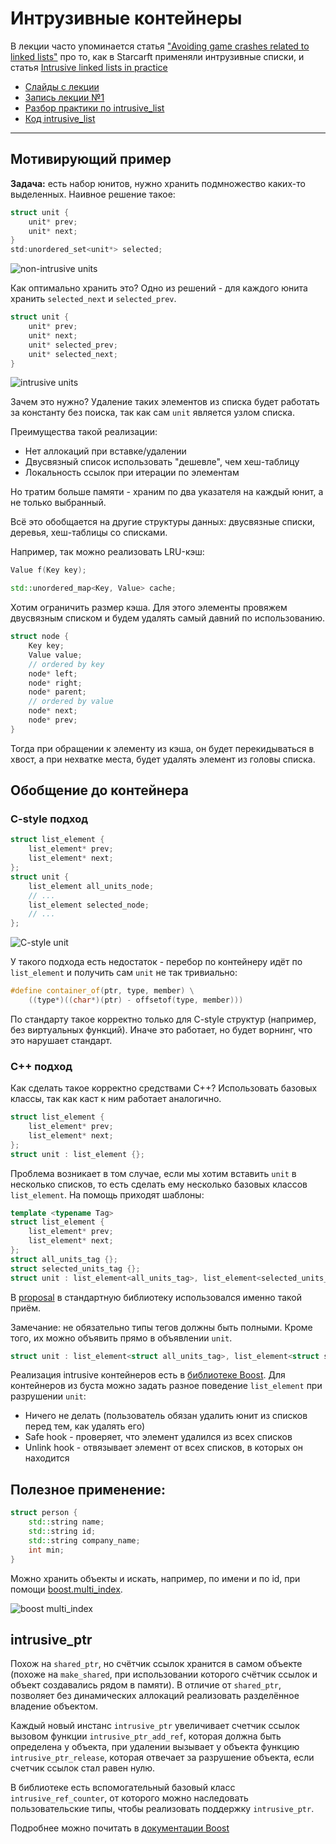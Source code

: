 # Интрузивные контейнеры 

В лекции часто упоминается статья ["Avoiding game crashes related to linked lists"](https://www.codeofhonor.com/blog/avoiding-game-crashes-related-to-linked-lists) про то, как в Starcarft применяли интрузивные списки, и статья [Intrusive linked lists in practice](https://www.data-structures-in-practice.com/intrusive-linked-lists/)
- [Слайды с лекции](slides/intrusive.pdf)
- [Запись лекции №1](https://www.youtube.com/watch?v=Kf7qkcaWetc)
- [Разбор практики по intrusive_list](https://www.youtube.com/watch?v=fwPUzKDsQTA)
- [Код intrusive_list](https://github.com/sorokin/intrusive_list)
---

## Мотивирующий пример

**Задача:** есть набор юнитов, нужно хранить подмножество каких-то выделенных. Наивное решение такое:

```c++
struct unit {
    unit* prev;
    unit* next;
}
std:unordered_set<unit*> selected;
```

![non-intrusive units](images/09.12_nonintrusive_units.png)

Как оптимально хранить это? Одно из решений - для каждого юнита хранить `selected_next` и `selected_prev`.

```c++
struct unit {
    unit* prev;
    unit* next;
    unit* selected_prev;
    unit* selected_next;
}
```

![intrusive units](images/09.12_intrusive_units.png)

Зачем это нужно? Удаление таких элементов из списка будет работать за константу без поиска, так как сам `unit` является узлом списка.

Преимущества такой реализации:

- Нет аллокаций при вставке/удалении
- Двусвязный список использовать "дешевле", чем хеш-таблицу
- Локальность ссылок при итерации по элементам

Но тратим больше памяти - храним по два указателя на каждый юнит, а не только выбранный.

Всё это обобщается на другие структуры данных: двусвязные списки, деревья, хеш-таблицы со списками. 

Например, так можно реализовать LRU-кэш:

```c++
Value f(Key key);

std::unordered_map<Key, Value> cache;
```

Хотим ограничить размер кэша. Для этого элементы провяжем двусвязным списком и будем удалять самый давний по использованию.

```c++
struct node {
    Key key;
    Value value;
    // ordered by key
    node* left;
    node* right;
    node* parent;
    // ordered by value
    node* next;
    node* prev;
}
```

Тогда при обращении к элементу из кэша, он будет перекидываться в хвост, а при нехватке места, будет удалять элемент из головы списка.

## Обобщение до контейнера

### C-style подход

```c
struct list_element {
    list_element* prev;
    list_element* next;
};
struct unit {
    list_element all_units_node;
    // ...
    list_element selected_node;
    // ...
};
```

![C-style unit](images/09.12_intrusive_c.png)

У такого подхода есть недостаток - перебор по контейнеру идёт по `list_element` и получить сам `unit` не так тривиально:

```c++
#define container_of(ptr, type, member) \
	((type*)((char*)(ptr) - offsetof(type, member)))
```

По стандарту такое корректно только для C-style структур (например, без виртуальных функций). Иначе это работает, но будет ворнинг, что это нарушает стандарт.

### C++ подход

Как сделать такое корректно средствами C++? Использовать базовых классы, так как каст к ним работает аналогично.

```c++
struct list_element {
    list_element* prev;
    list_element* next;
};
struct unit : list_element {};
```

Проблема возникает в том случае, если мы хотим вставить `unit` в несколько списков, то есть сделать ему несколько базовых классов `list_element`. На помощь приходят шаблоны:

```c++
template <typename Tag>
struct list_element {
    list_element* prev;
    list_element* next;
};
struct all_units_tag {};
struct selected_units_tag {};
struct unit : list_element<all_units_tag>, list_element<selected_units_tag> {};
```

В [proposal](http://www.open-std.org/jtc1/sc22/wg21/docs/papers/2016/p0406r1.html) в стандартную библиотеку использовался именно такой приём.

Замечание: не обязательно типы тегов должны быть полными. Кроме того, их можно объявить прямо в объявлении `unit`.

```c++
struct unit : list_element<struct all_units_tag>, list_element<struct selected_units_tag> {};
```

Реализация intrusive контейнеров есть в [библиотеке Boost](https://www.boost.org/doc/libs/1_71_0/doc/html/intrusive.html). Для контейнеров из буста можно задать разное поведение `list_element` при разрушении `unit`:

- Ничего не делать (пользователь обязан удалить юнит из списков перед тем, как удалять его)
- Safe hook - проверяет, что элемент удалился из всех списков
- Unlink hook - отвязывает элемент от всех списков, в которых он находится

## Полезное применение:

```c++
struct person {
    std::string name;
    std::string id;
    std::string company_name;
    int min;
}
```

Можно хранить объекты и искать, например, по имени и по id, при помощи [boost.multi_index](https://www.boost.org/doc/libs/1_62_0/libs/multi_index/doc/index.html).

![boost multi_index](images/09.12_boost_multi_index.png)

## intrusive_ptr

Похож на `shared_ptr`, но счётчик ссылок хранится в самом объекте (похоже на `make_shared`, при использовании которого счётчик ссылок и объект создавались рядом в памяти). В отличие от `shared_ptr`, позволяет без динамических аллокаций реализовать разделённое владение объектом. 

Каждый новый инстанс `intrusive_ptr` увеличивает счетчик ссылок вызовом функции `intrusive_ptr_add_ref`, которая должна быть определена у объекта, при удалении вызывает у объекта функцию `intrusive_ptr_release`, которая отвечает за разрушение объекта, если счетчик ссылок стал равен нулю.

В библиотеке есть вспомогательный базовый класс `intrusive_ref_counter`, от которого можно наследовать пользовательские типы, чтобы реализовать поддержку `intrusive_ptr`.

Подробнее можно почитать в [документации Boost](https://www.boost.org/doc/libs/1_60_0/libs/smart_ptr/intrusive_ptr.html)